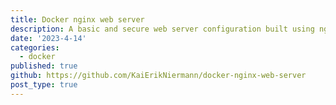 ```yaml
---
title: Docker nginx web server
description: A basic and secure web server configuration built using nginx, docker compose and hosted via digital ocean with an automatic deployment workflow.
date: '2023-4-14'
categories:
  - docker
published: true
github: https://github.com/KaiErikNiermann/docker-nginx-web-server
post_type: true
---
```



